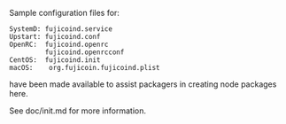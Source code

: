 Sample configuration files for:
```
SystemD: fujicoind.service
Upstart: fujicoind.conf
OpenRC:  fujicoind.openrc
         fujicoind.openrcconf
CentOS:  fujicoind.init
macOS:    org.fujicoin.fujicoind.plist
```
have been made available to assist packagers in creating node packages here.

See doc/init.md for more information.
